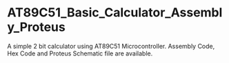 # AT89C51_Basic_Calculator_Assembly_Proteus
A simple 2 bit calculator using AT89C51 Microcontroller. Assembly Code, Hex Code and Proteus Schematic file are available.
